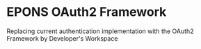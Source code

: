 # EPONS OAuth2 Framework

Replacing current authentication implementation with the OAuth2 Framework by Developer's Workspace

